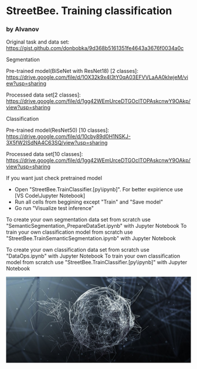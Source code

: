 # StreetBee. Training classification
### by AIvanov
 

Original task and data set: https://gist.github.com/donbobka/9d368b5161351fe4643a3676f0034a0c

Segmentation

Pre-trained model(BiSeNet with ResNet18) [2 classes]: https://drive.google.com/file/d/1OX32k9x4I3tY0qA03EFVVLaAA0klwjeM/view?usp=sharing

Processed data set[2 classes]: https://drive.google.com/file/d/1gg42WEmUrceDTGOclTOPAskcnwY9OAkp/view?usp=sharing

Classification

Pre-trained model(ResNet50) [10 classes]: https://drive.google.com/file/d/10cby89d0H1NSKJ-3X5fW2ISdNA4C63SQ/view?usp=sharing

Processed data set[10 classes]: https://drive.google.com/file/d/1gg42WEmUrceDTGOclTOPAskcnwY9OAkp/view?usp=sharing

If you want just check pretrained model
  * Open "StreetBee.TrainClassifier.[py\ipynb]". For better expirience use [VS Code\Jupyter Notebook]
  * Run all cells from beggining except "Train" and "Save model"
  * Go run "Visualize test inference"


To create your own segmentation data set from scratch use "SemanticSegmentation_PrepareDataSet.ipynb" with Jupyter Notebook
To train your own classification model from scratch use "StreetBee.TrainSemanticSegmentation.ipynb" with Jupyter Notebook

To create your own classification data set from scratch use "DataOps.ipynb" with Jupyter Notebook
To train your own classification model from scratch use "StreetBee.TrainClassifier.[py\ipynb]" with Jupyter Notebook

  
![alt text](https://github.com/JonyferBlack/street_bee/blob/master/logo.jpg)
